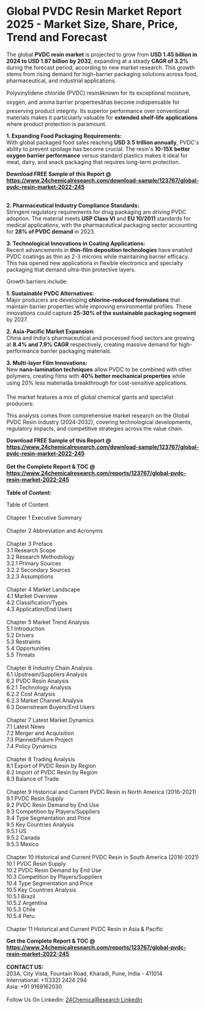 <h1>Global PVDC Resin Market Report 2025 - Market Size, Share, Price, Trend and Forecast</h1><p>The global <strong>PVDC resin market</strong> is projected to grow from <strong>USD 1.45 billion in 2024 to USD 1.87 billion by 2032</strong>, expanding at a steady <strong>CAGR of 3.2%</strong> during the forecast period, according to new market research. This growth stems from rising demand for high-barrier packaging solutions across food, pharmaceutical, and industrial applications.</p><p>Polyvinylidene chloride (PVDC) resinâknown for its exceptional moisture, oxygen, and aroma barrier propertiesâhas become indispensable for preserving product integrity. Its superior performance over conventional materials makes it particularly valuable for <strong>extended shelf-life applications</strong> where product protection is paramount.</p><p><strong>1. Expanding Food Packaging Requirements:</strong><br>
With global packaged food sales reaching <strong>USD 3.5 trillion annually</strong>, PVDC's ability to prevent spoilage has become crucial. The resin's <strong>10-15X better oxygen barrier performance</strong> versus standard plastics makes it ideal for meat, dairy, and snack packaging that requires long-term protection.</p><div><b>Download FREE Sample of this Report @ 
            <a href="https://www.24chemicalresearch.com/download-sample/123767/global-pvdc-resin-market-2022-245">
            https://www.24chemicalresearch.com/download-sample/123767/global-pvdc-resin-market-2022-245</a></b></div><br><p><strong>2. Pharmaceutical Industry Compliance Standards:</strong><br>
Stringent regulatory requirements for drug packaging are driving PVDC adoption. The material meets <strong>USP Class VI</strong> and <strong>EU 10/2011</strong> standards for medical applications, with the pharmaceutical packaging sector accounting for <strong>28% of PVDC demand</strong> in 2023.</p><p><strong>3. Technological Innovations in Coating Applications:</strong><br>
Recent advancements in <strong>thin-film deposition technologies</strong> have enabled PVDC coatings as thin as 2-3 microns while maintaining barrier efficacy. This has opened new applications in flexible electronics and specialty packaging that demand ultra-thin protective layers.</p><p>Growth barriers include:</p><p><strong>1. Sustainable PVDC Alternatives:</strong><br>
Major producers are developing <strong>chlorine-reduced formulations</strong> that maintain barrier properties while improving environmental profiles. These innovations could capture <strong>25-30% of the sustainable packaging segment</strong> by 2027.</p><p><strong>2. Asia-Pacific Market Expansion:</strong><br>
China and India's pharmaceutical and processed food sectors are growing at <strong>8.4% and 7.9% CAGR</strong> respectively, creating massive demand for high-performance barrier packaging materials.</p><p><strong>3. Multi-layer Film Innovations:</strong><br>
New <strong>nano-lamination techniques</strong> allow PVDC to be combined with other polymers, creating films with <strong>40% better mechanical properties</strong> while using 20% less materialâa breakthrough for cost-sensitive applications.</p><p>The market features a mix of global chemical giants and specialist producers:</p><p>This analysis comes from comprehensive market research on the Global PVDC Resin Industry (2024-2032), covering technological developments, regulatory impacts, and competitive strategies across the value chain.</p><div><b>Download FREE Sample of this Report @ 
            <a href="https://www.24chemicalresearch.com/download-sample/123767/global-pvdc-resin-market-2022-245">
            https://www.24chemicalresearch.com/download-sample/123767/global-pvdc-resin-market-2022-245</a></b></div><br><div><b>Get the Complete Report & TOC @ 
            <a href="https://www.24chemicalresearch.com/reports/123767/global-pvdc-resin-market-2022-245">
            https://www.24chemicalresearch.com/reports/123767/global-pvdc-resin-market-2022-245</a></b></div><br>
            <b>Table of Content:</b><p>Table of Content<br />
<br />
Chapter 1 Executive Summary<br />
<br />
Chapter 2 Abbreviation and Acronyms<br />
<br />
Chapter 3 Preface<br />
3.1 Research Scope<br />
3.2 Research Methodology<br />
  3.2.1 Primary Sources<br />
  3.2.2 Secondary Sources<br />
  3.2.3 Assumptions<br />
		<br />
Chapter 4 Market Landscape<br />
4.1 Market Overview<br />
4.2 Classification/Types<br />
4.3 Application/End Users<br />
<br />
Chapter 5 Market Trend Analysis <br />
5.1 Introduction<br />
5.2 Drivers<br />
5.3 Restraints<br />
5.4 Opportunities<br />
5.5 Threats<br />
<br />
Chapter 6 Industry Chain Analysis<br />
6.1 Upstream/Suppliers Analysis<br />
6.2 PVDC Resin Analysis<br />
  6.2.1 Technology Analysis<br />
  6.2.2 Cost Analysis<br />
  6.2.3 Market Channel Analysis<br />
6.3 Downstream Buyers/End Users<br />
<br />
Chapter 7 Latest Market Dynamics<br />
7.1 Latest News<br />
7.2 Merger and Acquisition<br />
7.3 Planned/Future Project<br />
7.4 Policy Dynamics<br />
<br />
Chapter 8 Trading Analysis<br />
8.1 Export of PVDC Resin by Region<br />
8.2 Import of PVDC Resin by Region<br />
8.3 Balance of Trade<br />
<br />
Chapter 9 Historical and Current PVDC Resin in North America (2016-2021)<br />
9.1 PVDC Resin Supply <br />
9.2 PVDC Resin Demand by End Use<br />
9.3 Competition by Players/Suppliers<br />
9.4 Type Segmentation and Price<br />
9.5 Key Countries Analysis<br />
  9.5.1 US<br />
  9.5.2 Canada<br />
  9.5.3 Mexico<br />
<br />
Chapter 10 Historical and Current PVDC Resin in South America (2016-2021)<br />
10.1 PVDC Resin Supply <br />
10.2 PVDC Resin Demand by End Use<br />
10.3 Competition by Players/Suppliers<br />
10.4 Type Segmentation and Price<br />
10.5 Key Countries Analysis<br />
  10.5.1 Brazil<br />
  10.5.2 Argentina<br />
  10.5.3 Chile<br />
  10.5.4 Peru<br />
<br />
Chapter 11 Historical and Current PVDC Resin in Asia & Pacific </p><div><b>Get the Complete Report & TOC @ 
            <a href="https://www.24chemicalresearch.com/reports/123767/global-pvdc-resin-market-2022-245">
            https://www.24chemicalresearch.com/reports/123767/global-pvdc-resin-market-2022-245</a></b></div><br><b>CONTACT US:</b><br>
            203A, City Vista, Fountain Road, Kharadi, Pune, India - 411014<br>
            International: +1(332) 2424 294<br>
            Asia: +91 9169162030 <br><br>
            Follow Us On LinkedIn: <a href="https://www.linkedin.com/company/24chemicalresearch/">24ChemicalResearch LinkedIn</a>